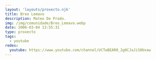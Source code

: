 ```yaml
---
layout: 'layouts/proxecto.njk'
title: Breo Lemavo
description: Mateo De Prado.
img: /img/comunidade/Breo_Lemavo.webp
date: 2006-03-04 13:55:31
type: proxecto
tags:
  - youtube
redes:
  youtube: https://www.youtube.com/channel/UCTwBEAR0_2g0CJaJiS0Uxaw
---
```

